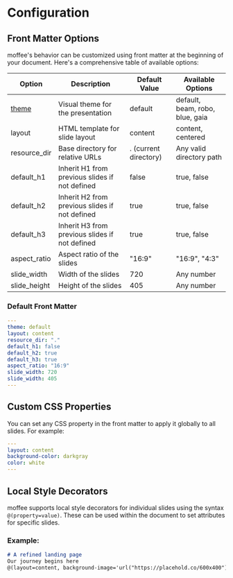 # Configuration

## Front Matter Options

moffee's behavior can be customized using front matter at the beginning of your document. Here's a comprehensive table of available options:

| Option | Description | Default Value | Available Options |
|--------|-------------|---------------|-------------------|
| [theme](theme.md) | Visual theme for the presentation | default | default, beam, robo, blue, gaia |
| layout | HTML template for slide layout | content | content, centered |
| resource_dir | Base directory for relative URLs | . (current directory) | Any valid directory path |
| default_h1 | Inherit H1 from previous slides if not defined | false | true, false |
| default_h2 | Inherit H2 from previous slides if not defined | true | true, false |
| default_h3 | Inherit H3 from previous slides if not defined | true | true, false |
| aspect_ratio | Aspect ratio of the slides | "16:9" | "16:9", "4:3" |
| slide_width | Width of the slides | 720 | Any number |
| slide_height | Height of the slides | 405 | Any number |

### Default Front Matter

```yaml
---
theme: default
layout: content
resource_dir: "."
default_h1: false
default_h2: true
default_h3: true
aspect_ratio: "16:9"
slide_width: 720
slide_width: 405
---
```

## Custom CSS Properties

You can set any CSS property in the front matter to apply it globally to all slides. For example:

```yaml
---
layout: content
background-color: darkgray
color: white
---
```

## Local Style Decorators

moffee supports local style decorators for individual slides using the syntax `@(property=value)`. These can be used within the document to set attributes for specific slides.

### Example:

```markdown
# A refined landing page
Our journey begins here
@(layout=content, background-image='url("https://placehold.co/600x400")')
```
